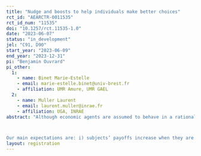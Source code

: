 ```yaml
---
title: "Nudge and boosts to help individuals make better choices"
rct_id: "AEARCTR-0011535"
rct_id_num: "11535"
doi: "10.1257/rct.11535-1.0"
date: "2023-06-07"
status: "in_development"
jel: "C91, D90"
start_year: "2023-06-09"
end_year: "2023-12-31"
pi: "Benjamin Ouvrard"
pi_other:
  1:
    - name: Binet Marie-Estelle
    - email: marie-estelle.binet@univ-brest.fr
    - affiliation: UMR Amure, UMR GAEL
  2:
    - name: Muller Laurent
    - email: laurent.muller@inrae.fr
    - affiliation: UGA, INRAE
abstract: "Although economic agents are assumed to behave in a rational way, one classic criticism is that they generally lack computational skills to achieve the optimal outcome. We propose an experiment in which subjects are endowed with a budget and have to decide the amount of goods (there are two goods) that they would like to buy taking into account their prices and the available budget (prices and the budget change from one round to another). In that setting, we also propose tools (one nudge and two boosts) to help subjects better achieve the optimal outcome. While the effects of nudges are now well recognized in the economic literature, one criticism is that they generally rely on the exploitation of agents’ cognitive biases, leading to manipulation. As a solution, boosts have been proposed as a ‘remedy’, in the sense that they rely on the learning of a new competence. However, few studies have sought to investigate the potential of boosts as a substitute to nudges. The experiment includes a control group and three treatment groups: one nudge, the default option, and two different boosts, one based on the provision of computational tools and the other based on providing insight into the problem (see details later in this trial information). We first aim to assess the extent to which the nudge and the boosts are effective in improving subjects’ decisions. Second, we compare the durability of the effects of these instruments. We do this by observing subjects’ decisions once these tools are no longer implemented. 

Our main expectations are: i) subjects’ payoffs increase when they are treated with the nudge or the boosts; and ii) the durability of the effects of boosts are larger than those of the nudge we consider, if there is some, since boosts rely on the learning of a competence."
layout: registration
---
```


